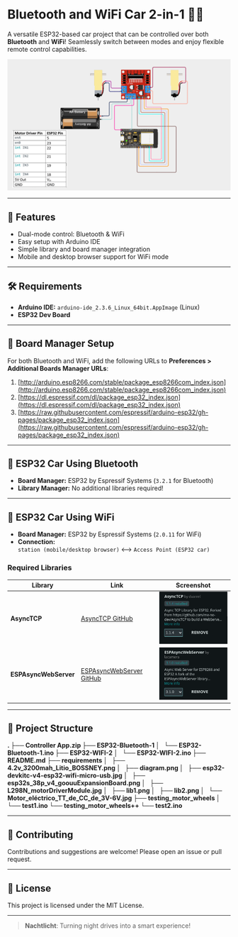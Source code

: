 # Bluetooth and WiFi Car 2-in-1 🚗📶

A versatile ESP32-based car project that can be controlled over both **Bluetooth** and **WiFi**! Seamlessly switch between modes and enjoy flexible remote control capabilities.

![Project Diagram](requirements/diagram.png)

---

## 🚦 Features

- Dual-mode control: Bluetooth & WiFi
- Easy setup with Arduino IDE
- Simple library and board manager integration
- Mobile and desktop browser support for WiFi mode

---

## 🛠️ Requirements

- **Arduino IDE:** `arduino-ide_2.3.6_Linux_64bit.AppImage` (Linux)
- **ESP32 Dev Board**

---

## 🔗 Board Manager Setup

For both Bluetooth and WiFi, add the following URLs to **Preferences > Additional Boards Manager URLs**:
1. [http://arduino.esp8266.com/stable/package_esp8266com_index.json](http://arduino.esp8266.com/stable/package_esp8266com_index.json)
2. [https://dl.espressif.com/dl/package_esp32_index.json](https://dl.espressif.com/dl/package_esp32_index.json)
3. [https://raw.githubusercontent.com/espressif/arduino-esp32/gh-pages/package_esp32_index.json](https://raw.githubusercontent.com/espressif/arduino-esp32/gh-pages/package_esp32_index.json)



---

## 🔵 ESP32 Car Using Bluetooth

- **Board Manager:** ESP32 by Espressif Systems (`3.2.1` for Bluetooth)
- **Library Manager:** No additional libraries required!

---

## 📶 ESP32 Car Using WiFi

- **Board Manager:** ESP32 by Espressif Systems (`2.0.11` for WiFi)
- **Connection:**  
  `station (mobile/desktop browser)` ⟷ `Access Point (ESP32 car)`

### Required Libraries

| Library | Link | Screenshot |
|---------|------|------------|
| **AsyncTCP** | [AsyncTCP GitHub](https://github.com/dvarrel/AsyncTCP) | ![AsyncTCP](requirements/lib1.png) |
| **ESPAsyncWebServer** | [ESPAsyncWebServer GitHub](https://github.com/lacamera/ESPAsyncWebServer) | ![ESPAsyncWebServer](requirements/lib2.png) |

---

## 📂 Project Structure
<summary><strong>
.
├── Controller App.zip
├── ESP32-Bluetooth-1
│   └── ESP32-Bluetooth-1.ino
├── ESP32-WIFI-2
│   └── ESP32-WIFI-2.ino
├── README.md
├── requirements
│   ├── 4.2v_3200mah_Litio_BOSSNEY.png
│   ├── diagram.png
│   ├── esp32-devkitc-v4-esp32-wifi-micro-usb.jpg
│   ├── esp32s_38p_v4_goouuExpansionBoard.png
│   ├── L298N_motorDriverModule.jpg
│   ├── lib1.png
│   ├── lib2.png
│   └── Motor_eléctrico_TT_de_CC_de_3V-6V.jpg
├── testing_motor_wheels
│   └── test1.ino
└── testing_motor_wheels++
    └── test2.ino

</strong></summary>

---

## 🤝 Contributing

Contributions and suggestions are welcome! Please open an issue or pull request.

---

## 📜 License

This project is licensed under the MIT License.

---

> **Nachtlicht**: Turning night drives into a smart experience!
